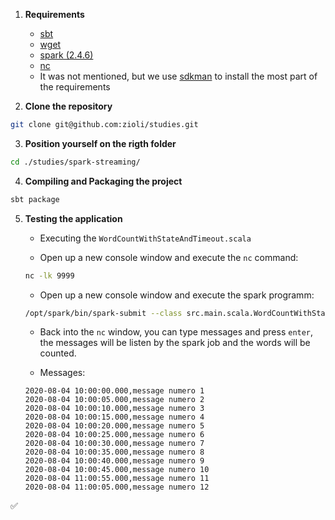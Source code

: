 1. **Requirements**
   - [sbt](https://www.scala-sbt.org/)
   - [wget](https://www.tecmint.com/install-wget-in-linux/)
   - [spark (2.4.6)](https://spark.apache.org/downloads.html)
   - [nc](https://linuxize.com/post/netcat-nc-command-with-examples/#:~:text=Netcat%20(or%20nc%20)%20is%20a,army%20knife%20of%20networking%20tools.)
   - It was not mentioned, but we use [sdkman](https://sdkman.io/) to install the most part of the requirements
   
2. **Clone the repository**
```bash
git clone git@github.com:zioli/studies.git
```

3. **Position yourself on the rigth folder**
```bash
cd ./studies/spark-streaming/
```

4. **Compiling and Packaging the project**
```bash
sbt package
```

5. **Testing the application**

   - Executing the `WordCountWithStateAndTimeout.scala`

   - Open up a new console window and execute the `nc` command:
   ```bash
   nc -lk 9999
   ```
   - Open up a new console window and execute the spark programm: 
   ```bash
   /opt/spark/bin/spark-submit --class src.main.scala.WordCountWithStateAndTimeout target/scala-2.11/spark-streaming_2.11-3.0.jar "localhost" "9999"
   ```  
   - Back into the `nc` window, you can type messages and press `enter`, the messages will be listen by the spark job and the words will be counted.

   - Messages:
   ```
   2020-08-04 10:00:00.000,message numero 1
   2020-08-04 10:00:05.000,message numero 2
   2020-08-04 10:00:10.000,message numero 3
   2020-08-04 10:00:15.000,message numero 4
   2020-08-04 10:00:20.000,message numero 5
   2020-08-04 10:00:25.000,message numero 6
   2020-08-04 10:00:30.000,message numero 7
   2020-08-04 10:00:35.000,message numero 8
   2020-08-04 10:00:40.000,message numero 9
   2020-08-04 10:00:45.000,message numero 10
   2020-08-04 11:00:55.000,message numero 11
   2020-08-04 11:00:05.000,message numero 12
   ```
   
:white_check_mark:
